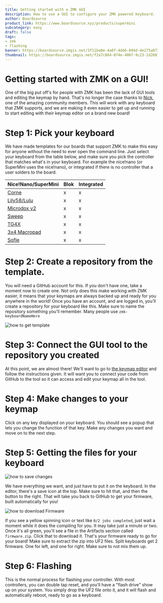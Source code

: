 ```yaml
---
title: Getting started with a ZMK GUI
description: How to use a GUI to configure your ZMK powered keyboard.
author: Boardsource
product_link: https://www.boardsource.xyz/products/supermini
subcategory: easy
draft: false
tags: 
- zmk
- flashing
banner: https://boardsource.imgix.net/3f11ba0e-4a8f-4dd6-894d-4e275a073c4c.jpg
thumbnail: https://boardsource.imgix.net/f2a7c864-074e-406f-9c23-1d26813114e4.jpg?auto=format&ixlib=react-9.2.0&q=80&w=200&dpr=1
---
```


# Getting started with ZMK on a GUI!

One of the big put off's for people with ZMK has been the lack of GUI tools and
editing the keymap by hand. That's no longer the case thanks to
[Nick](https://github.com/nickcoutsos), one of the amazing community members.
This will work with any keyboard that ZMK supports, and we are making it even
easier to get up and running to start editing with their keymap editor on a
brand new board!

# Step 1: Pick your keyboard

We have made templates for our boards that support ZMK to make this easy for
anyone without the need to ever open the command line. Just select your keyboard
from the table below, and make sure you pick the controller that matches what's
in your keyboard. For example the nice!nano (or SuperMini uses the nice!nano),
or integrated if there is no controller that a user solders to the board.

| Nice!Nano/SuperMini                                                       | Blok | Integrated |
|---------------------------------------------------------------------------|------|------------|
| [Corne](https://github.com/boardsource/zmk-config_corne_nnv2)             |   x   |     x       |
| [Lily58/Lulu](https://github.com/boardsource/zmk-config_lily58_nnv2)      |   x   |     x       |
| [Microdox v2](https://github.com/boardsource/zmk-config_microdoxv2_nnv2)  |   x   |     x       |
| [Sweep](https://github.com/boardsource/zmk-config_sweep_nnv2)             |   x   |     x       |
| [TG4X](https://github.com/boardsource/zmk-config_tg4x_nnv2)               |   x   |     x       |
| [3x4 Macropad](https://github.com/boardsource/zmk-config_3x4_nnv2)        |   x   |     x       |
| [Sofle](https://github.com/boardsource/zmk-config_sofle_nnv2)             |   x   |     x       |

# Step 2: Create a repository from the template.

You will need a GitHub account for this. If you don't have one, take a moment
now to create one. Not only does this make working with ZMK easier, it means
that your keymaps are always backed up and ready for you anywhere in the world!
Once you have an account, and are logged in, you'll create a repository for your
keyboard like this. Make sure to name the repository something you'll remember.
Many people use `zmk-keyboardNameHere`

![how to get template](https://images.boardsource.xyz/template%20how%20to.png)

# Step 3: Connect the GUI tool to the repository you created

At this point, we are almost there! We'll want to go to [the keymap
editor](https://nickcoutsos.github.io/keymap-editor/) and follow the
instructions given. It will want you to connect your code from GitHub to the
tool so it can access and edit your keymap all in the tool.

# Step 4: Make changes to your keymap
Click on any key displayed on your keyboard. You should see a popup that lets you change the function of that key. Make any changes you want and move on to the next step.

# Step 5: Getting the files for your keyboard

![how to save changes](https://images.boardsource.xyz/signal-2023-10-20-120918_002.png)

We have everything we want, and just have to put it on the keyboard. 
In the editor, there's a save icon at the top. Make sure to hit that, and then
the button to the right. That will take you back to GitHub to get your firmware,
built automatically for you!

![how to download Firmware](https://images.boardsource.xyz/signal-2023-10-20-120918_003.png)

If you see a yellow spinning icon or text like `0/2
jobs completed`, just wait a moment while it does the compiling for you. It may
take just a minute or two. Once it's all green, you'll see a file in the
Artifacts section called `firmware.zip`. Click that to download it. That's 
your firmware ready to go for your board! Make sure to extract the zip into
UF2 files. Split keyboards get 2 firmware. One for left, and one for right.
Make sure to not mix them up.

# Step 6: Flashing

This is the normal process for flashing your controller. With most controllers,
you can double tap reset, and you'll have a "flash drive" show up on your
system. You simply drop the UF2 file onto it, and it will flash and
automatically reboot, ready to go as a keyboard.

